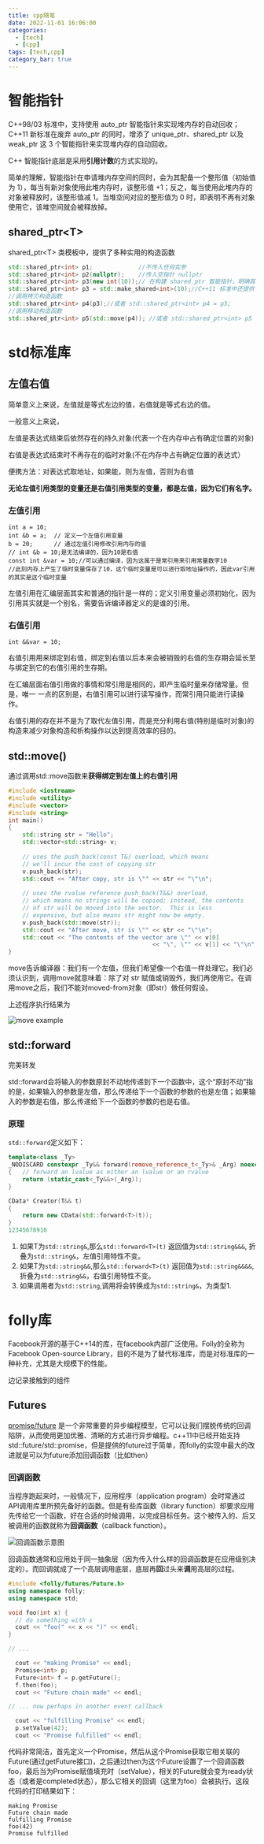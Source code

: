 ```yaml
---
title: cpp随笔
date: 2022-11-01 16:06:00
categories: 
  - [tech]
  - [cpp]
tags: [tech,cpp]
category_bar: true
---
```


# 智能指针

C++98/03 标准中，支持使用 auto_ptr 智能指针来实现堆内存的自动回收；C++11 新标准在废弃 auto_ptr 的同时，增添了 unique_ptr、shared_ptr 以及 weak_ptr 这 3 个智能指针来实现堆内存的自动回收。

C++ 智能指针底层是采用**引用计数**的方式实现的。

简单的理解，智能指针在申请堆内存空间的同时，会为其配备一个整形值（初始值为 1），每当有新对象使用此堆内存时，该整形值 +1；反之，每当使用此堆内存的对象被释放时，该整形值减 1。当堆空间对应的整形值为 0 时，即表明不再有对象使用它，该堆空间就会被释放掉。

## shared_ptr\<T>

shared_ptr\<T> 类模板中，提供了多种实用的构造函数

```c++
std::shared_ptr<int> p1;             //不传入任何实参
std::shared_ptr<int> p2(nullptr);    //传入空指针 nullptr
std::shared_ptr<int> p3(new int(10));// 在构建 shared_ptr 智能指针，明确其指向。
std::shared_ptr<int> p3 = std::make_shared<int>(10);//C++11 标准中还提供了 std::make_shared<T> 模板函数，可以用于初始化 shared_ptr 智能指针
//调用拷贝构造函数
std::shared_ptr<int> p4(p3);//或者 std::shared_ptr<int> p4 = p3;
//调用移动构造函数
std::shared_ptr<int> p5(std::move(p4)); //或者 std::shared_ptr<int> p5 = std::move(p4);
```

# std标准库

## 左值右值

简单意义上来说，左值就是等式左边的值，右值就是等式右边的值。

一般意义上来说，

左值是表达式结束后依然存在的持久对象(代表一个在内存中占有确定位置的对象)

右值是表达式结束时不再存在的临时对象(不在内存中占有确定位置的表达式）

便携方法：对表达式取地址，如果能，则为左值，否则为右值

**无论左值引用类型的变量还是右值引用类型的变量，都是左值，因为它们有名字。**

### 左值引用

```text
int a = 10;
int &b = a;  // 定义一个左值引用变量
b = 20;      // 通过左值引用修改引用内存的值
// int &b = 10;是无法编译的，因为10是右值
const int &var = 10;//可以通过编译，因为这属于是常引用来引用常量数字10
//此刻内存上产生了临时变量保存了10，这个临时变量是可以进行取地址操作的，因此var引用的其实是这个临时变量
```

左值引用在汇编层面其实和普通的指针是一样的；定义引用变量必须初始化，因为引用其实就是一个别名，需要告诉编译器定义的是谁的引用。

### 右值引用

```text
int &&var = 10;
```

右值引用用来绑定到右值，绑定到右值以后本来会被销毁的右值的生存期会延长至与绑定到它的右值引用的生存期。

在汇编层面右值引用做的事情和常引用是相同的，即产生临时量来存储常量。但是，唯一 一点的区别是，右值引用可以进行读写操作，而常引用只能进行读操作。

右值引用的存在并不是为了取代左值引用，而是充分利用右值(特别是临时对象)的构造来减少对象构造和析构操作以达到提高效率的目的。

## std::move()

通过调用std::move函数来**获得绑定到左值上的右值引用**

```c++
#include <iostream>
#include <utility>
#include <vector>
#include <string>
int main()
{
    std::string str = "Hello";
    std::vector<std::string> v;
 
    // uses the push_back(const T&) overload, which means 
    // we'll incur the cost of copying str
    v.push_back(str);
    std::cout << "After copy, str is \"" << str << "\"\n";
 
    // uses the rvalue reference push_back(T&&) overload, 
    // which means no strings will be copied; instead, the contents
    // of str will be moved into the vector.  This is less
    // expensive, but also means str might now be empty.
    v.push_back(std::move(str));
    std::cout << "After move, str is \"" << str << "\"\n";
    std::cout << "The contents of the vector are \"" << v[0]
                                         << "\", \"" << v[1] << "\"\n";
}
```

move告诉编译器：我们有一个左值，但我们希望像一个右值一样处理它。我们必须认识到，调用move就意味着：除了对 str 赋值或销毁外，我们再使用它。在调用move之后，我们不能对moved-from对象（即str）做任何假设。

上述程序执行结果为

![move example](cpp/20190419114208815.png)

## std::forward

完美转发

std::forward会将输入的参数原封不动地传递到下一个函数中，这个“原封不动”指的是，如果输入的参数是左值，那么传递给下一个函数的参数的也是左值；如果输入的参数是右值，那么传递给下一个函数的参数的也是右值。

### 原理

`std::forward`定义如下：

```cpp
template<class _Ty>
_NODISCARD constexpr _Ty&& forward(remove_reference_t<_Ty>& _Arg) noexcept
{	// forward an lvalue as either an lvalue or an rvalue
	return (static_cast<_Ty&&>(_Arg));
}

CData* Creator(T&& t)
{
	return new CData(std::forward<T>(t));
}
12345678910
```

1. 如果T为`std::string&`,那么`std::forward<T>(t)` 返回值为`std::string&&&`, 折叠为`std::string&`，左值引用特性不变。
2. 如果T为`std::string&&`,那么`std::forward<T>(t)` 返回值为`std::string&&&&`, 折叠为`std::string&&`，右值引用特性不变。
3. 如果调用者为`std::string`,调用将会转换成为`std::string&`，为类型1.

# folly库

Facebook开源的基于C++14的库，在facebook内部广泛使用。Folly的全称为Facebook Open-source Library，目的不是为了替代标准库，而是对标准库的一种补充，尤其是大规模下的性能。

边记录接触到的组件

## Futures

[promise/future](https://github.com/facebook/folly/blob/main/folly/docs/Futures.md) 是一个非常重要的异步编程模型，它可以让我们摆脱传统的回调陷阱，从而使用更加优雅、清晰的方式进行异步编程。c++11中已经开始支持std::future/std::promise，但是提供的future过于简单，而folly的实现中最大的改进就是可以为future添加回调函数（比如then）

### 回调函数

当程序跑起来时，一般情况下，应用程序（application program）会时常通过API调用库里所预先备好的函数。但是有些库函数（library function）却要求应用先传给它一个函数，好在合适的时候调用，以完成目标任务。这个被传入的、后又被调用的函数就称为**回调函数**（callback function）。

![回调函数示意图](cpp/0ef3106510e2e1630eb49744362999f8_720w.png)

回调函数通常和应用处于同一抽象层（因为传入什么样的回调函数是在应用级别决定的）。而回调就成了一个高层调用底层，底层再**回**过头来**调**用高层的过程。

```c++
#include <folly/futures/Future.h>
using namespace folly;
using namespace std;

void foo(int x) {
  // do something with x
  cout << "foo(" << x << ")" << endl;
}

// ...

  cout << "making Promise" << endl;
  Promise<int> p;
  Future<int> f = p.getFuture();
  f.then(foo);
  cout << "Future chain made" << endl;

// ... now perhaps in another event callback

  cout << "fulfilling Promise" << endl;
  p.setValue(42);
  cout << "Promise fulfilled" << endl;
```

  代码非常简洁，首先定义一个Promise，然后从这个Promise获取它相关联的Future(通过getFuture接口)，之后通过then为这个Future设置了一个回调函数foo，最后当为Promise赋值填充时（setValue），相关的Future就会变为ready状态（或者是completed状态），那么它相关的回调（这里为foo）会被执行。这段代码的打印结果如下：

```
making Promise
Future chain made
fulfilling Promise
foo(42)
Promise fulfilled
```
